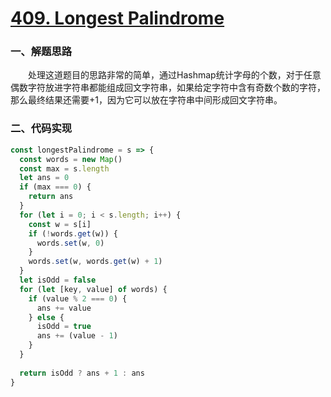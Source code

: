 # [409. Longest Palindrome](https://leetcode.com/problems/longest-palindrome/)

### 一、解题思路

  &emsp;&emsp;处理这道题目的思路非常的简单，通过Hashmap统计字母的个数，对于任意偶数字符放进字符串都能组成回文字符串，如果给定字符中含有奇数个数的字符，那么最终结果还需要+1，因为它可以放在字符串中间形成回文字符串。

### 二、代码实现

```JavaScript
const longestPalindrome = s => {
  const words = new Map()
  const max = s.length
  let ans = 0
  if (max === 0) {
    return ans
  }
  for (let i = 0; i < s.length; i++) {
    const w = s[i]
    if (!words.get(w)) {
      words.set(w, 0)
    }
    words.set(w, words.get(w) + 1)
  }
  let isOdd = false
  for (let [key, value] of words) {
    if (value % 2 === 0) {
      ans += value
    } else {
      isOdd = true
      ans += (value - 1)
    }
  }
  
  return isOdd ? ans + 1 : ans
}
```